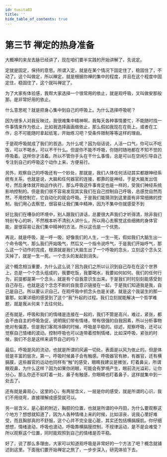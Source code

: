 ```yaml
---
id: tusita03
title: ''
hide_table_of_contents: true
---
```


# 第三节 禅定的热身准备

大概禅的来龙去脉已经讲了，现在咱们要半实践的开始讲解了，先说定。

定就是固定，保持的意思。所谓入定，就是在某个情况下固定住了，稳固住了，不动了。这个叫做定，所以禅定，就是根据你禅的集中的程度，并且在这个程度中固定住，稳固住了，这个就叫禅定了。

为了大家有体验感，我帮大家选择一个很常用的依止，就是观呼吸，又叫做安那般那。是非常好用的依止。

什么意思呢？就是把身心集中到自己的呼吸上。为什么选择呼吸呢？

因为很多人对我反映过，我很难集中精神啊，我每天各种事情要忙，不能随时找一件事情来作为依止，比如我选择画画做依止，那么假如我现在在街上。或者在工作，总不可能随时拿起纸笔，开始练习吧？受条件限制等等这样的理由。

于是观呼吸就成了我们的首选，为什么呢？因为俗话说，人活一口气，你可以不吃饭，可以不喝水，可以不干什么。但是你不能不呼吸，你随时随地都在不知不觉的呼吸着。这样你才活着。所以不管你手头在干什么事情，总是可以在空闲引导自己专注到自己的呼吸这个动作上来，方便易行。

另外，观察自己的呼吸还有一个妙处，那就是，我们人体任何活动其实都跟神经系统有关系，也就是说，大脑和任何器官的连接，都靠的是神经，于是大脑发出信号，然后身体就开始运作执行，那么呼吸这件事肯定也是一样的，受我们神经系统影响控制的。但是我们很不容易发现其实我们在自己控制自己呼吸，总感觉自然而然，不用控制它，它自动化的就会呼吸。于是我们能猜测到这里面有非常细微的控制，我们用心去察觉，很容易让我们集中精神，因为不集中你就感受不到

好比我们在嘈杂的环境中，别人跟我们讲话，总要很大声我们才听得清，除非我们特别专心的听，不然根本听不清别人讲什么，所以用心去察觉这些细微的身体官能，是很容易让我们集中精神的方法，所以这也是一个优势。

再说，就是呼吸，是一呼一吸，好像我们的人生，一生一死，假如我们大脑生出一个命令吸气，那么我们开始吸气，然后又一个指令说呼气，于是我们开始呼气，那么这一个动作的完成，根源就是我们大脑生出了一个呼吸的念头，立刻这个念头又灭掉了，就是一生一死。一个念头的发起到消失。

这个概念相当重要，为什么这么说？因为我们之所以认识到自己存在在这个世界上，总是一个个念头组成的，我要吃饭，我要喝水，我要如何如何。我们的任何行为，前提都是第一个念头，就是有个自我意识生出来。于是我们时时刻刻能感受到自己存在。也就是这个念念不断的自我意识链接在一起，于是我们知道我是我，自己是自己。所以要认识自己，在观呼吸中抓念头也是关键，就是这个我诞生的那一霎那。如果详细的感受到了这个“我”升起的过程。我们立刻就能解决一个哲学难题，就是我从何来？去往何处。

还有就是，呼吸和我们的情绪是连接在一起的，我们不管是高兴，难过，紧张，都会不由自主的呼吸急促，说明我们带有情绪，带有很强的自我因素，所以分析事物绝对有偏差。但是我们客观冷静的时候，呼吸是平稳的。综述，观察呼吸，还可以觉察自己情绪的波动。控制呼吸也可以连带着控制情绪，比如深呼吸，紧张的时候，我们不总是这样来调节自己的吗？

最后，呼吸是风的流动，也就是所谓的风遍一切处，表面是以风为依止的。但是体验是丰富的层次，第一，呼吸时候鼻子会有触感。呼吸器官有肺，有器官，还有横膈膜，这些器官的运动也同样有“触”的感受，眼睛我建议是微张，盯着鼻尖，所谓眼观鼻，为什么这样？因为如果你闭眼，可能会有梦境产生，眼前流光溢彩，让你分心，那么你还不如盯着一处，鼻子有触感，你眼睛也盯着鼻子，这样就集中到一处去了。

还有就是鼻观心，这里的心，有两层含义，一层是你的感受，就是所谓的心识，我们不用绕弯，直接理解成感受就可以。

另一层含义，是心脏的附近，胸腔的位置，也就是所谓的中丹田，为什么要观察这个地方？想想就知道了，因为人各种情绪上来的时候，比如沮丧，说我心里好难受，而且胸部真的不舒服，这个心并不完全是心脏，其实还包括横膈膜肌。你仔细想想，情绪波动，呼吸也波动，呼吸靠横膈膜控制，不规律运动，是不是会难受？所以观察这个位置，同时能观照到自己的情绪是否平稳。

好了，说了那么多理由，大家可以知道观呼吸是非常好的一个方法了吧？概念就铺述到这里。下面我们要开始禅定之旅了，一步步深入，研究体验下去。